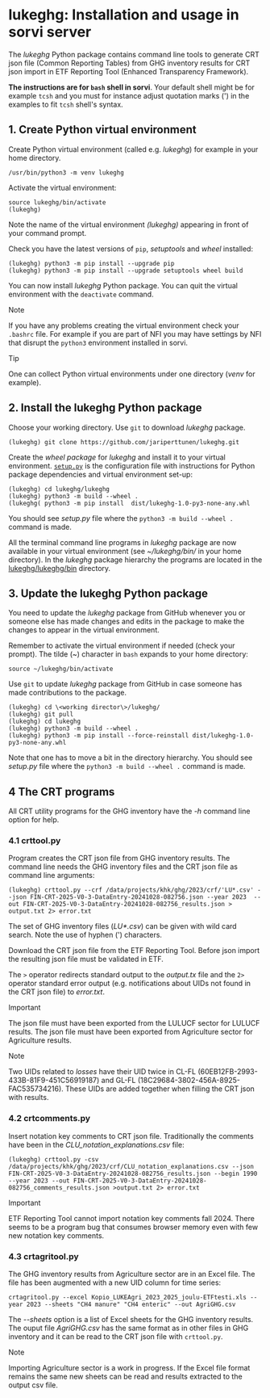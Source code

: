 # lukeghg: Installation and usage in sorvi server
The *lukeghg* Python package contains command line tools to generate CRT json  file (Common Reporting Tables)
from GHG inventory results for CRT json import in ETF Reporting Tool (Enhanced Transparency Framework).

**The instructions are for `bash` shell in sorvi**. Your default shell might be for example `tcsh` 
and you must for instance adjust quotation marks (') in the examples to fit `tcsh` shell's syntax. 

## 1. Create Python virtual environment

Create Python virtual environment (called e.g. *lukeghg*) for example in your home directory.

	/usr/bin/python3 -m venv lukeghg

Activate the virtual environment:

	source lukeghg/bin/activate
	(lukeghg)

Note the name of the virtual environment *(lukeghg)* appearing in front of your command prompt.

Check you have the latest versions of `pip`, *setuptools* and *wheel* installed:

	(lukeghg) python3 -m pip install --upgrade pip
	(lukeghg) python3 -m pip install --upgrade setuptools wheel build

You can now install *lukeghg* Python package. You can quit the virtual environment with the `deactivate` command.

> [!NOTE]
> If you have any problems creating the virtual environment check your `.bashrc` file. For example 
> if you are part of NFI  you may have settings by NFI that  disrupt the `python3`
> environment installed in sorvi.

> [!TIP] 
> One can collect Python virtual environments under one directory (*venv* for example). 

## 2. Install the lukeghg Python package
Choose your working directory. Use `git` to download *lukeghg* package.

	(lukeghg) git clone https://github.com/jariperttunen/lukeghg.git

Create the *wheel package* for *lukeghg* and install it to your virtual environment. 
[`setup.py`](lukeghg/setup.py) is the configuration file with instructions 
for Python package dependencies and virtual environment set-up:

	(lukeghg) cd lukeghg/lukeghg
	(lukeghg) python3 -m build --wheel .
	(lukeghg( python3 -m pip install  dist/lukeghg-1.0-py3-none-any.whl

You should see *setup.py* file where the `python3 -m build --wheel .` command is made.

All the terminal command line programs in *lukeghg* package are now available in your virtual environment
(see *~/lukeghg/bin/* in your home directory). In the *lukeghg* package hierarchy the programs are located
in the [lukeghg/lukeghg/bin](lukeghg/lukeghg/bin) directory.

## 3. Update the lukeghg Python package

You need to update the *lukeghg* package from GitHub whenever you or someone else has made changes
and edits in the package to make the changes to appear in the virtual environment.

Remember to activate the virtual environment if needed (check your
prompt). The tilde (~) character in `bash` expands to your home directory: 

	source ~/lukeghg/bin/activate

Use `git` to update *lukeghg* package from GitHub in case someone has made contributions to the package.

	(lukeghg) cd \<working director\>/lukeghg/
	(lukeghg) git pull
	(lukeghg) cd lukeghg
	(lukeghg) python3 -m build --wheel .
	(lukeghg) python3 -m pip install --force-reinstall dist/lukeghg-1.0-py3-none-any.whl

Note that one has to move a bit in the directory hierarchy. You should see *setup.py* file where the `python3 -m build --wheel .` 
command is made.

## 4 The CRT programs

All CRT utility programs for the GHG inventory have the *-h* command line option for help.

### 4.1 crttool.py

Program creates the CRT json file from GHG inventory results. The command line needs the GHG inventory files and
the CRT json file as command line arguments:

	(lukeghg) crttool.py --crf /data/projects/khk/ghg/2023/crf/'LU*.csv' --json FIN-CRT-2025-V0-3-DataEntry-20241028-082756.json --year 2023  --out FIN-CRT-2025-V0-3-DataEntry-20241028-082756_results.json > output.txt 2> error.txt
	
The set of GHG inventory files (*LU\*.csv*) can be given with wild card search. Note the use of hyphen (') characters.

Download the CRT json file from the ETF Reporting Tool. Before json import the resulting json file 
must be validated in ETF.

The `>` operator redirects standard output to the *output.tx* file and the `2>` operator standard error output (e.g. notifications
about UIDs not found in the CRT json file) to *error.txt*.

>[!IMPORTANT]
>The json file must have been exported from the LULUCF sector for LULUCF results.
>The json file must have been exported from Agriculture sector for Agriculture results. 

> [!NOTE]
> Two UIDs related to *losses* have their UID twice in CL-FL (60EB12FB-2993-433B-81F9-451C56919187) and 
> GL-FL (18C29684-3802-456A-8925-FAC535734216). These UIDs are added together when filling the CRT json with results.

### 4.2 crtcomments.py
Insert notation key comments to CRT json file. Traditionally the comments have been in the *CLU_notation_explanations.csv* file:

	(lukeghg) crttool.py -csv  /data/projects/khk/ghg/2023/crf/CLU_notation_explanations.csv --json FIN-CRT-2025-V0-3-DataEntry-20241028-082756_results.json --begin 1990 --year 2023 --out FIN-CRT-2025-V0-3-DataEntry-20241028-082756_comments_results.json >output.txt 2> error.txt

> [!IMPORTANT]
> ETF Reporting Tool cannot import notation key comments fall 2024. There seems to be a program bug that consumes 
> browser memory even with few new notation key comments.

### 4.3 crtagritool.py
The GHG inventory results from Agriculture sector are in an Excel file. The file has been augmented with a new UID column
for time series:

	crtagritool.py --excel Kopio_LUKEAgri_2023_2025_joulu-ETFtesti.xls --year 2023 --sheets "CH4 manure" "CH4 enteric" --out AgriGHG.csv

The *--sheets* option is a list of Excel sheets for the GHG inventory results. The ouput file *AgriGHG.csv* has the same format as
in other files in GHG inventory and it can be read to the CRT json file with `crttool.py`.

> [!NOTE]
> Importing Agriculture sector is a work in progress. If the Excel file format remains the same 
> new sheets can be read and results extracted
> to the output csv file. 
